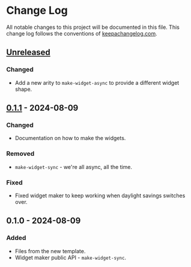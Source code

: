 # Change Log
All notable changes to this project will be documented in this file. This change log follows the conventions of [keepachangelog.com](http://keepachangelog.com/).

## [Unreleased]
### Changed
- Add a new arity to `make-widget-async` to provide a different widget shape.

## [0.1.1] - 2024-08-09
### Changed
- Documentation on how to make the widgets.

### Removed
- `make-widget-sync` - we're all async, all the time.

### Fixed
- Fixed widget maker to keep working when daylight savings switches over.

## 0.1.0 - 2024-08-09
### Added
- Files from the new template.
- Widget maker public API - `make-widget-sync`.

[Unreleased]: https://sourcehost.site/your-name/reki/compare/0.1.1...HEAD
[0.1.1]: https://sourcehost.site/your-name/reki/compare/0.1.0...0.1.1
